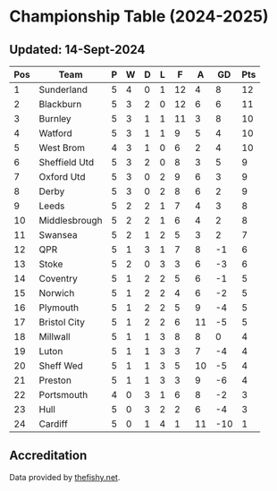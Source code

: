 # Championship Table (2024-2025)
## Updated: 14-Sept-2024

| Pos | Team | P | W | D | L | F | A | GD | Pts |
| --- | --- | --- | --- | --- | --- | --- | --- | --- | --- |
| 1 | Sunderland | 5 | 4 | 0 | 1 | 12 | 4 | 8 | 12 |
| 2 | Blackburn | 5 | 3 | 2 | 0 | 12 | 6 | 6 | 11 |
| 3 | Burnley | 5 | 3 | 1 | 1 | 11 | 3 | 8 | 10 |
| 4 | Watford | 5 | 3 | 1 | 1 | 9 | 5 | 4 | 10 |
| 5 | West Brom | 4 | 3 | 1 | 0 | 6 | 2 | 4 | 10 |
| 6 | Sheffield Utd | 5 | 3 | 2 | 0 | 8 | 3 | 5 | 9 |
| 7 | Oxford Utd | 5 | 3 | 0 | 2 | 9 | 6 | 3 | 9 |
| 8 | Derby | 5 | 3 | 0 | 2 | 8 | 6 | 2 | 9 |
| 9 | Leeds | 5 | 2 | 2 | 1 | 7 | 4 | 3 | 8 |
| 10 | Middlesbrough | 5 | 2 | 2 | 1 | 6 | 4 | 2 | 8 |
| 11 | Swansea | 5 | 2 | 1 | 2 | 5 | 3 | 2 | 7 |
| 12 | QPR | 5 | 1 | 3 | 1 | 7 | 8 | -1 | 6 |
| 13 | Stoke | 5 | 2 | 0 | 3 | 3 | 6 | -3 | 6 |
| 14 | Coventry | 5 | 1 | 2 | 2 | 5 | 6 | -1 | 5 |
| 15 | Norwich | 5 | 1 | 2 | 2 | 4 | 6 | -2 | 5 |
| 16 | Plymouth | 5 | 1 | 2 | 2 | 5 | 9 | -4 | 5 |
| 17 | Bristol City | 5 | 1 | 2 | 2 | 6 | 11 | -5 | 5 |
| 18 | Millwall | 5 | 1 | 1 | 3 | 8 | 8 | 0 | 4 |
| 19 | Luton | 5 | 1 | 1 | 3 | 3 | 7 | -4 | 4 |
| 20 | Sheff Wed | 5 | 1 | 1 | 3 | 5 | 10 | -5 | 4 |
| 21 | Preston | 5 | 1 | 1 | 3 | 3 | 9 | -6 | 4 |
| 22 | Portsmouth | 4 | 0 | 3 | 1 | 6 | 8 | -2 | 3 |
| 23 | Hull | 5 | 0 | 3 | 2 | 2 | 6 | -4 | 3 |
| 24 | Cardiff | 5 | 0 | 1 | 4 | 1 | 11 | -10 | 1 |

## Accreditation 

Data provided by [thefishy.net](https://www.thefishy.net/).